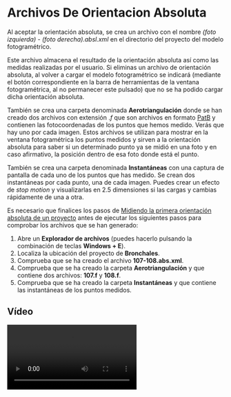# Archivos De Orientacion Absoluta

Al aceptar la orientación absoluta, se crea un archivo con el nombre _\(foto izquierda\) - \(foto derecha\).absl.xml_ en el directorio del proyecto del modelo fotogramétrico.

Este archivo almacena el resultado de la orientación absoluta así como las medidas realizadas por el usuario. Si eliminas un archivo de orientación absoluta, al volver a cargar el modelo fotogramétrico se indicará \(mediante el botón correspondiente en la barra de herramientas de la ventana fotogramétrica, al no permanecer este pulsado\) que no se ha podido cargar dicha orientación absoluta.

También se crea una carpeta denominada **Aerotriangulación** donde se han creado dos archivos con extensión ._f_ que son archivos en formato [PatB](archivos-orientacion-absoluta.md) y contienen las fotocoordenadas de los puntos que hemos medido. Verás que hay uno por cada imagen. Estos archivos se utilizan para mostrar en la ventana fotogramétrica los puntos medidos y sirven a la orientación absoluta para saber si un determinado punto ya se midió en una foto y en caso afirmativo, la posición dentro de esa foto donde está el punto.

También se crea una carpeta denominada **Instantáneas** con una captura de pantalla de cada uno de los puntos que has medido. Se crean dos instantáneas por cada punto, una de cada imagen. Puedes crear un efecto de _stop motion_ y visualizarlas en 2.5 dimensiones si las cargas y cambias rápidamente de una a otra.

Es necesario que finalices los pasos de [Midiendo la primera orientación absoluta de un proyecto](/digi3d-net/primeros-pasos/comenzando-a-utilizar-digi3d.net/comenzando-con-la-ventana-fotogrametrica/sensor-camara-conica/orientacion-de-modelos-fotogrametricos/orientacion-absoluta/midiendo-primera-orientacion-absoluta-proyecto.md) antes de ejecutar los siguientes pasos para comprobar los archivos que se han generado:

1. Abre un **Explorador de archivos** \(puedes hacerlo pulsando la combinación de teclas **Windows + E**\).
2. Localiza la ubicación del proyecto de **Bronchales**.
3. Comprueba que se ha creado el archivo **107-108.abs.xml**.
4. Comprueba que se ha creado la carpeta **Aerotriangulación** y que contiene dos archivos: **107.f** y **108.f**.
5. Comprueba que se ha creado la carpeta **Instantáneas** y que contiene las instantáneas de los puntos medidos.

## Vídeo

<video controls><source src="https://digi21.blob.core.windows.net/videos-ayuda/Archivos%20de%20orientacion%20absoluta.mp4" caption="" type="video/mp4"></video>

